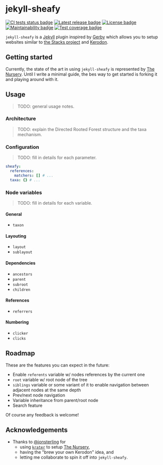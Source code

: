 # jekyll-sheafy

[![CI tests status badge][build-shield]][build-url]
[![Latest release badge][rubygems-shield]][rubygems-url]
[![License badge][license-shield]][license-url]
[![Maintainability badge][cc-maintainability-shield]][cc-maintainability-url]
[![Test coverage badge][cc-coverage-shield]][cc-coverage-url]

[build-shield]: https://img.shields.io/github/workflow/status/paolobrasolin/jekyll-sheafy/CI/main?label=tests&logo=github
[build-url]: https://github.com/paolobrasolin/jekyll-sheafy/actions/workflows/main.yml "CI tests status"
[rubygems-shield]: https://img.shields.io/gem/v/jekyll-sheafy?logo=ruby
[rubygems-url]: https://rubygems.org/gems/jekyll-sheafy "Latest release"
[license-shield]: https://img.shields.io/github/license/paolobrasolin/jekyll-sheafy
[license-url]: https://github.com/paolobrasolin/jekyll-sheafy/blob/main/LICENSE "License"
[cc-maintainability-shield]: https://img.shields.io/codeclimate/maintainability/paolobrasolin/jekyll-sheafy?logo=codeclimate
[cc-maintainability-url]: https://codeclimate.com/github/paolobrasolin/jekyll-sheafy "Maintainability"
[cc-coverage-shield]: https://img.shields.io/codeclimate/coverage/paolobrasolin/jekyll-sheafy?logo=codeclimate&label=test%20coverage
[cc-coverage-url]: https://codeclimate.com/github/paolobrasolin/jekyll-sheafy/coverage "Test coverage"

`jekyll-sheafy` is a [Jekyll][jekyll-url] plugin inspired by [Gerby][gerby-url] which allows you to setup websites similar to [the Stacks project][stacks-url] and [Kerodon][kerodon-url].

## Getting started

Currently, the state of the art in using `jekyll-sheafy` is represented by [The Nursery][math-url]. Until I write a minimal guide, the bes way to get started is forking it and playing around with it.

## Usage

> TODO: general usage notes.

### Architecture

> TODO: explain the Directed Rooted Forest structure and the taxa mechanism.

### Configuration

> TODO: fill in details for each parameter.

```yaml
sheafy:
  references:
    matchers: [] # ...
  taxa: {} # ...
```

### Node variables

> TODO: fill in details for each variable.

#### General

- `taxon`

#### Layouting

- `layout`
- `sublayout`

#### Dependencies

- `ancestors`
- `parent`
- `subroot`
- `children`

#### References

- `referrers`

#### Numbering

- `clicker`
- `clicks`

## Roadmap

These are the features you can expect in the future:

- Enable `referents` variable w/ nodes references by the current one
- `root` variable w/ root node of the tree
- `siblings` variable or some variant of it to enable navigation between adjacent nodes at the same depth
- Prev/next node navigation
- Variable inheritance from parent/root node
- Search feature

Of course any feedback is welcome!

## Acknowledgements

- Thanks to [@jonsterling](https://github.com/jonsterling) for
  - using [`krater`][krater-url] to setup [The Nursery][math-url],
  - having the "brew your own Kerodon" idea, and
  - letting me collaborate to spin it off into `jekyll-sheafy`.

[jekyll-url]: https://jekyllrb.com/
[krater-url]: https://github.com/paolobrasolin/krater/
[math-url]: https://github.com/jonsterling/math
[gerby-url]: https://gerby-project.github.io/
[stacks-url]: https://stacks.math.columbia.edu/
[kerodon-url]: https://kerodon.net/
